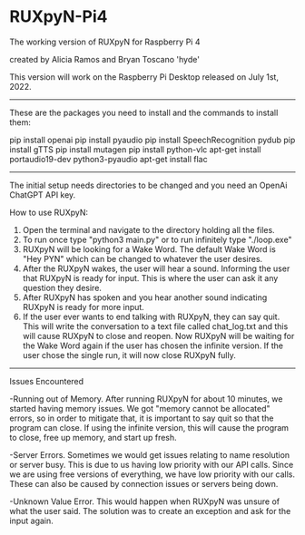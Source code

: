 # RUXpyN-Pi4
The working version of RUXpyN for Raspberry Pi 4

created by Alicia Ramos and Bryan Toscano 'hyde'

This version will work on the Raspberry Pi Desktop released on July 1st, 2022.

----------------------------------------------------------------------------------------------
These are the packages you need to install and the commands to install them:

pip install openai
pip install pyaudio
pip install SpeechRecognition pydub
pip install gTTS
pip install mutagen
pip install python-vlc
apt-get install portaudio19-dev python3-pyaudio
apt-get install flac

----------------------------------------------------------------------------------------------
The initial setup needs directories to be changed and you need an OpenAi ChatGPT API key.


How to use RUXpyN:
1. Open the terminal and navigate to the directory holding all the files.
2. To run once type "python3 main.py" or to run infinitely type "./loop.exe"
3. RUXpyN will be looking for a Wake Word.  The default Wake Word is "Hey PYN" which can be changed to whatever the user desires.
4. After the RUXpyN wakes, the user will hear a sound.  Informing the user that RUXpyN is ready for input. This is where the user can ask it any question they desire.
5. After RUXpyN has spoken and you hear another sound indicating RUXpyN is ready for more input.
6. If the user ever wants to end talking with RUXpyN, they can say quit.  This will write the conversation to a text file called chat_log.txt and this will cause RUXpyN to close and reopen. Now RUXpyN will be waiting for the Wake Word again if the user has chosen the infinite version. If the user chose the single run, it will now close RUXpyN fully.

----------------------------------------------------------------------------------------------
Issues Encountered

-Running out of Memory.  After running RUXpyN for about 10 minutes, we started having memory issues.  We got "memory cannot be allocated" errors, so in order to mitigate that, it is important to say quit so that the program can close.  If using the infinite version, this will cause the program to close, free up memory, and start up fresh.

-Server Errors.  Sometimes we would get issues relating to name resolution or server busy.  This is due to us having low priority with our API calls.  Since we are using free versions of everything, we have low priority with our calls.  These can also be caused by connection issues or servers being down.

-Unknown Value Error.  This would happen when RUXpyN was unsure of what the user said.  The solution was to create an exception and ask for the input again.
